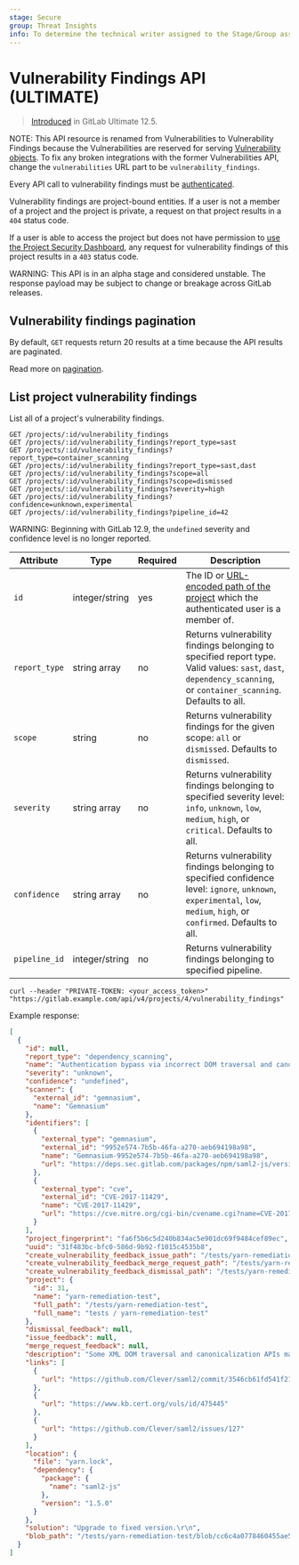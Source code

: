 ```yaml
---
stage: Secure
group: Threat Insights
info: To determine the technical writer assigned to the Stage/Group associated with this page, see https://about.gitlab.com/handbook/engineering/ux/technical-writing/#assignments
---
```


# Vulnerability Findings API **(ULTIMATE)**

> [Introduced](https://gitlab.com/gitlab-org/gitlab/-/merge_requests/19029) in GitLab Ultimate 12.5.

NOTE:
This API resource is renamed from Vulnerabilities to Vulnerability Findings because the Vulnerabilities are reserved
for serving [Vulnerability objects](https://gitlab.com/gitlab-org/gitlab/-/issues/13561).
To fix any broken integrations with the former Vulnerabilities API, change the `vulnerabilities` URL part to be
`vulnerability_findings`.

Every API call to vulnerability findings must be [authenticated](README.md#authentication).

Vulnerability findings are project-bound entities. If a user is not
a member of a project and the project is private, a request on
that project results in a `404` status code.

If a user is able to access the project but does not have permission to
[use the Project Security Dashboard](../user/permissions.md#project-members-permissions),
any request for vulnerability findings of this project results in a `403` status code.

WARNING:
This API is in an alpha stage and considered unstable.
The response payload may be subject to change or breakage
across GitLab releases.

## Vulnerability findings pagination

By default, `GET` requests return 20 results at a time because the API results
are paginated.

Read more on [pagination](README.md#pagination).

## List project vulnerability findings

List all of a project's vulnerability findings.

```plaintext
GET /projects/:id/vulnerability_findings
GET /projects/:id/vulnerability_findings?report_type=sast
GET /projects/:id/vulnerability_findings?report_type=container_scanning
GET /projects/:id/vulnerability_findings?report_type=sast,dast
GET /projects/:id/vulnerability_findings?scope=all
GET /projects/:id/vulnerability_findings?scope=dismissed
GET /projects/:id/vulnerability_findings?severity=high
GET /projects/:id/vulnerability_findings?confidence=unknown,experimental
GET /projects/:id/vulnerability_findings?pipeline_id=42
```

WARNING:
Beginning with GitLab 12.9, the `undefined` severity and confidence level is no longer reported.

| Attribute     | Type           | Required | Description                                                                                                                                                                         |
| ------------- | -------------- | -------- | ------------------------------------------------------------------------------------------------------------------------------------------------------------------------------------|
| `id`          | integer/string | yes      | The ID or [URL-encoded path of the project](README.md#namespaced-path-encoding) which the authenticated user is a member of.                                                        |
| `report_type` | string array   | no       | Returns vulnerability findings belonging to specified report type. Valid values: `sast`, `dast`, `dependency_scanning`, or `container_scanning`. Defaults to all.                   |
| `scope`       | string         | no       | Returns vulnerability findings for the given scope: `all` or `dismissed`. Defaults to `dismissed`.                                                                                  |
| `severity`    | string array   | no       | Returns vulnerability findings belonging to specified severity level: `info`, `unknown`, `low`, `medium`, `high`, or `critical`. Defaults to all.                                   |
| `confidence`  | string array   | no       | Returns vulnerability findings belonging to specified confidence level: `ignore`, `unknown`, `experimental`, `low`, `medium`, `high`, or `confirmed`. Defaults to all.              |
| `pipeline_id` | integer/string | no       | Returns vulnerability findings belonging to specified pipeline.                                                                                                                     |

```shell
curl --header "PRIVATE-TOKEN: <your_access_token>" "https://gitlab.example.com/api/v4/projects/4/vulnerability_findings"
```

Example response:

```json
[
  {
    "id": null,
    "report_type": "dependency_scanning",
    "name": "Authentication bypass via incorrect DOM traversal and canonicalization in saml2-js",
    "severity": "unknown",
    "confidence": "undefined",
    "scanner": {
      "external_id": "gemnasium",
      "name": "Gemnasium"
    },
    "identifiers": [
      {
        "external_type": "gemnasium",
        "external_id": "9952e574-7b5b-46fa-a270-aeb694198a98",
        "name": "Gemnasium-9952e574-7b5b-46fa-a270-aeb694198a98",
        "url": "https://deps.sec.gitlab.com/packages/npm/saml2-js/versions/1.5.0/advisories"
      },
      {
        "external_type": "cve",
        "external_id": "CVE-2017-11429",
        "name": "CVE-2017-11429",
        "url": "https://cve.mitre.org/cgi-bin/cvename.cgi?name=CVE-2017-11429"
      }
    ],
    "project_fingerprint": "fa6f5b6c5d240b834ac5e901dc69f9484cef89ec",
    "uuid": "31f483bc-bfc0-586d-9b92-f1015c4535b8",
    "create_vulnerability_feedback_issue_path": "/tests/yarn-remediation-test/vulnerability_feedback",
    "create_vulnerability_feedback_merge_request_path": "/tests/yarn-remediation-test/vulnerability_feedback",
    "create_vulnerability_feedback_dismissal_path": "/tests/yarn-remediation-test/vulnerability_feedback",
    "project": {
      "id": 31,
      "name": "yarn-remediation-test",
      "full_path": "/tests/yarn-remediation-test",
      "full_name": "tests / yarn-remediation-test"
    },
    "dismissal_feedback": null,
    "issue_feedback": null,
    "merge_request_feedback": null,
    "description": "Some XML DOM traversal and canonicalization APIs may be inconsistent in handling of comments within XML nodes. Incorrect use of these APIs by some SAML libraries results in incorrect parsing of the inner text of XML nodes such that any inner text after the comment is lost prior to cryptographically signing the SAML message. Text after the comment therefore has no impact on the signature on the SAML message.\r\n\r\nA remote attacker can modify SAML content for a SAML service provider without invalidating the cryptographic signature, which may allow attackers to bypass primary authentication for the affected SAML service provider.",
    "links": [
      {
        "url": "https://github.com/Clever/saml2/commit/3546cb61fd541f219abda364c5b919633609ef3d#diff-af730f9f738de1c9ad87596df3f6de84R279"
      },
      {
        "url": "https://www.kb.cert.org/vuls/id/475445"
      },
      {
        "url": "https://github.com/Clever/saml2/issues/127"
      }
    ],
    "location": {
      "file": "yarn.lock",
      "dependency": {
        "package": {
          "name": "saml2-js"
        },
        "version": "1.5.0"
      }
    },
    "solution": "Upgrade to fixed version.\r\n",
    "blob_path": "/tests/yarn-remediation-test/blob/cc6c4a0778460455ae5d16ca7025ca9ca1ca75ac/yarn.lock"
  }
]
```
